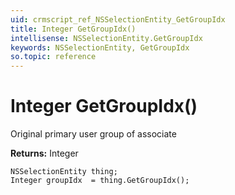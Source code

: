 ```yaml
---
uid: crmscript_ref_NSSelectionEntity_GetGroupIdx
title: Integer GetGroupIdx()
intellisense: NSSelectionEntity.GetGroupIdx
keywords: NSSelectionEntity, GetGroupIdx
so.topic: reference
---
```


# Integer GetGroupIdx()

Original primary user group of associate

**Returns:** Integer

```crmscript
NSSelectionEntity thing;
Integer groupIdx  = thing.GetGroupIdx();
```

